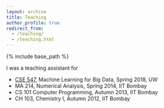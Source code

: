 ```yaml
---
layout: archive
title: Teaching
author_profile: true
redirect_from: 
  - /teaching/
  - /teaching.html
---
```


{% include base_path %}

I was a teaching assistant for

* [CSE 547](https://courses.cs.washington.edu/courses/cse547/18sp/), Machine Learning for Big Data, Spring 2018, UW
* MA 214, Numerical Analysis, Spring 2014, IIT Bombay
* CS 101 Computer Programming, Autumn 2013, IIT Bombay
* CH 103, Chemistry I, Autumn 2012, IIT Bombay
